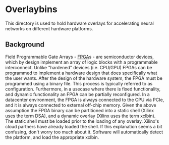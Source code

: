 # Overlaybins
This directory is used to hold hardware overlays for accelerating neural networks on different hardware platforms. 

## Background
Field Programmable Gate Arrays - [FPGA](https://www.xilinx.com/products/silicon-devices/fpga/what-is-an-fpga.html)s -
are semiconductor devices, which by design implement an array of logic blocks with a programmable interconnect.
Unlike "hardened" devices (i.e. CPU/GPU) FPGAs can be programmed to implement a hardware design that does specifically what the user wants.
After the design of the hardware system, the FPGA must be programmed using a binary file. This process is typically referred to as configuration.
Furthermore, in a usecase where there is fixed functionality, and dynamic functionality an FPGA can be partially reconfigured.
In a datacenter environment, the FPGA is always connected to the CPU via PCIe, and it is always connected to external off-chip memory.
Given the above assumption the FPGA binary can be partitioned into a static shell (Xilinx uses the term DSA), and a dynamic overlay (Xilinx uses the term xclbin).
The static shell must be loaded prior to the loading of any overlay. Xilinx's cloud partners have already loaded the shell.
If this explanation seems a bit confusing, don't worry too much about it. Software will automatically detect the platform, and load the appropriate xclbin.
